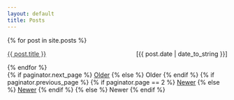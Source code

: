 ```yaml
---
layout: default
title: Posts
---
```


<div class="posts">
  {% for post in site.posts %}
      <p>
      <a style="color: #303030;" href="{{ post.url | absolute_url }}">
        {{ post.title }} 
      </a>
        <span style="float:right;">[{{ post.date | date_to_string }}]</span>
      </p>
  {% endfor %}
</div>

<div class="pagination">
  {% if paginator.next_page %}
    <a class="pagination-item older" href="{{ paginator.next_page_path | absolute_url }}">Older</a>
  {% else %}
    <span class="pagination-item older">Older</span>
  {% endif %}
  {% if paginator.previous_page %}
    {% if paginator.page == 2 %}
      <a class="pagination-item newer" href="{{ '/' | absolute_url }}">Newer</a>
    {% else %}
      <a class="pagination-item newer" href="{{ paginator.previous_page_path | absolute_url }}">Newer</a>
    {% endif %}
  {% else %}
    <span class="pagination-item newer">Newer</span>
  {% endif %}
</div>
